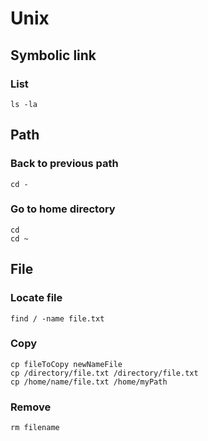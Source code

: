 # Unix
## Symbolic link
### List  
```ls -la ```
## Path
### Back to previous path
```cd -```
### Go to home directory
```
cd 
cd ~
```
## File
### Locate file
```find / -name file.txt```
### Copy
```
cp fileToCopy newNameFile
cp /directory/file.txt /directory/file.txt
cp /home/name/file.txt /home/myPath
```
### Remove
```
rm filename
```
